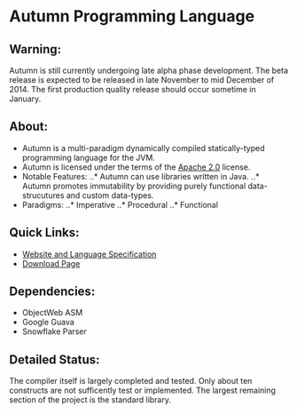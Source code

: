 Autumn Programming Language
======
Warning: 
--------
Autumn is still currently undergoing late alpha phase development. 
The beta release is expected to be released in late November to mid December of 2014.
The first production quality release should occur sometime in January. 

About:
------
+ Autumn is a multi-paradigm dynamically compiled statically-typed programming language for the JVM.
+ Autumn is licensed under the terms of the [Apache 2.0](http://www.apache.org/licenses/LICENSE-2.0) license. 
+ Notable Features:
..* Autumn can use libraries written in Java.
..* Autumn promotes immutability by providing purely functional data-strucutures and custom data-types.
+ Paradigms:
..* Imperative
..* Procedural
..* Functional

Quick Links:
------------
+ [Website and Language Specification](http://mackenzie-high.github.io/autumn/)
+ [Download Page](http://mackenzie-high.github.io/autumn/TextPage.html?page=Downloads)

Dependencies:
-------------
+ ObjectWeb ASM
+ Google Guava
+ Snowflake Parser

Detailed Status:
----------------
The compiler itself is largely completed and tested. Only about ten constructs are not sufficently test or implemented. The largest remaining section of the project is the standard library. 
